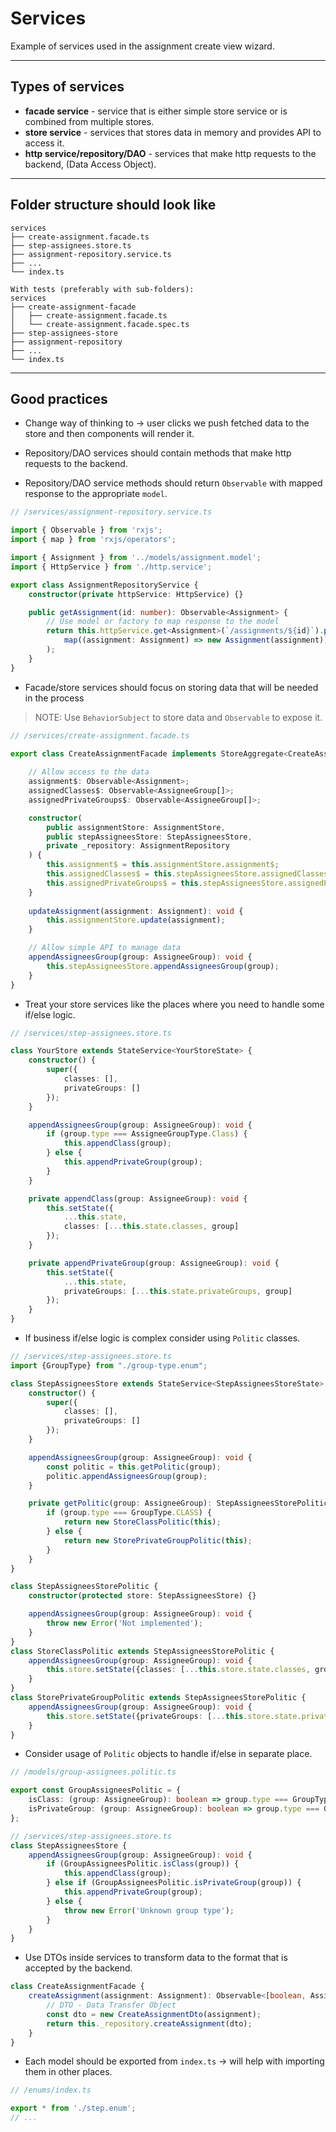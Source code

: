# Services

Example of services used in the assignment create view wizard.
***

## Types of services
* **facade service** - service that is either simple store service or is combined from multiple stores.
* **store service** - services that stores data in memory and provides API to access it.
* **http service/repository/DAO** - services that make http requests to the backend, (Data Access Object).
***

## Folder structure should look like
```
services
├── create-assignment.facade.ts
├── step-assignees.store.ts
├── assignment-repository.service.ts
├── ...
└── index.ts

With tests (preferably with sub-folders):
services
├── create-assignment-facade
│   ├── create-assignment.facade.ts
│   └── create-assignment.facade.spec.ts
├── step-assignees-store
├── assignment-repository
├── ...
└── index.ts
```
***

## Good practices
* Change way of thinking to &rarr; user clicks we push fetched data to the store and then components will render it.

* Repository/DAO services should contain methods that make http requests to the backend.

* Repository/DAO service methods should return `Observable` with mapped response to the appropriate `model`.
```typescript
// /services/assignment-repository.service.ts

import { Observable } from 'rxjs';
import { map } from 'rxjs/operators';

import { Assignment } from '../models/assignment.model';
import { HttpService } from './http.service';

export class AssignmentRepositoryService {
    constructor(private httpService: HttpService) {}

    public getAssignment(id: number): Observable<Assignment> {
        // Use model or factory to map response to the model
        return this.httpService.get<Assignment>(`/assignments/${id}`).pipe(
            map((assignment: Assignment) => new Assignment(assignment))
        );
    }
}
```

* Facade/store services should focus on storing data that will be needed in the process

> NOTE: Use `BehaviorSubject` to store data and `Observable` to expose it.

```typescript
// /services/create-assignment.facade.ts

export class CreateAssignmentFacade implements StoreAggregate<CreateAssignmentStores> {
    
    // Allow access to the data
    assignment$: Observable<Assignment>;
    assignedClasses$: Observable<AssigneeGroup[]>;
    assignedPrivateGroups$: Observable<AssigneeGroup[]>;

    constructor(
        public assignmentStore: AssignmentStore,
        public stepAssigneesStore: StepAssigneesStore,
        private _repository: AssignmentRepository
    ) {
        this.assignment$ = this.assignmentStore.assignment$;
        this.assignedClasses$ = this.stepAssigneesStore.assignedClasses$;
        this.assignedPrivateGroups$ = this.stepAssigneesStore.assignedPrivateGroups$;
    }
    
    updateAssignment(assignment: Assignment): void {
        this.assignmentStore.update(assignment);
    }

    // Allow simple API to manage data
    appendAssigneesGroup(group: AssigneeGroup): void {
        this.stepAssigneesStore.appendAssigneesGroup(group);
    }
}
```

* Treat your store services like the places where you need to handle some if/else logic.
```typescript
// /services/step-assignees.store.ts

class YourStore extends StateService<YourStoreState> {
    constructor() {
        super({
            classes: [],
            privateGroups: []
        });
    }

    appendAssigneesGroup(group: AssigneeGroup): void {
        if (group.type === AssigneeGroupType.Class) {
            this.appendClass(group);
        } else {
            this.appendPrivateGroup(group);
        }
    }

    private appendClass(group: AssigneeGroup): void {
        this.setState({
            ...this.state,
            classes: [...this.state.classes, group]
        });
    }

    private appendPrivateGroup(group: AssigneeGroup): void {
        this.setState({
            ...this.state,
            privateGroups: [...this.state.privateGroups, group]
        });
    }
}
```

* If business if/else logic is complex consider using `Politic` classes.
```typescript
// /services/step-assignees.store.ts
import {GroupType} from "./group-type.enum";

class StepAssigneesStore extends StateService<StepAssigneesStoreState> {
    constructor() {
        super({
            classes: [],
            privateGroups: []
        });
    }

    appendAssigneesGroup(group: AssigneeGroup): void {
        const politic = this.getPolitic(group);
        politic.appendAssigneesGroup(group);
    }

    private getPolitic(group: AssigneeGroup): StepAssigneesStorePolitic {
        if (group.type === GroupType.CLASS) {
            return new StoreClassPolitic(this);
        } else {
            return new StorePrivateGroupPolitic(this);
        }
    }
}

class StepAssigneesStorePolitic {
    constructor(protected store: StepAssigneesStore) {}

    appendAssigneesGroup(group: AssigneeGroup): void {
        throw new Error('Not implemented');
    }
}
class StoreClassPolitic extends StepAssigneesStorePolitic {
    appendAssigneesGroup(group: AssigneeGroup): void {
        this.store.setState({classes: [...this.store.state.classes, group]});
    }
}
class StorePrivateGroupPolitic extends StepAssigneesStorePolitic {
    appendAssigneesGroup(group: AssigneeGroup): void {
        this.store.setState({privateGroups: [...this.store.state.privateGroups, group]});
    }
}
```

* Consider usage of `Politic` objects to handle if/else in separate place.
```typescript
// /models/group-assignees.politic.ts

export const GroupAssigneesPolitic = {
    isClass: (group: AssigneeGroup): boolean => group.type === GroupType.CLASS,
    isPrivateGroup: (group: AssigneeGroup): boolean => group.type === GroupType.PRIVATE
};

// /services/step-assignees.store.ts
class StepAssigneesStore {
    appendAssigneesGroup(group: AssigneeGroup): void {
        if (GroupAssigneesPolitic.isClass(group)) {
            this.appendClass(group);
        } else if (GroupAssigneesPolitic.isPrivateGroup(group)) {
            this.appendPrivateGroup(group);
        } else {
            throw new Error('Unknown group type');
        }
    }
}
```

* Use DTOs inside services to transform data to the format that is accepted by the backend.
```typescript
class CreateAssignmentFacade {
    createAssignment(assignment: Assignment): Observable<[boolean, Assignment | null]> {
        // DTO - Data Transfer Object
        const dto = new CreateAssignmentDto(assignment);
        return this._repository.createAssignment(dto);
    }
}
```

* Each model should be exported from `index.ts` &rarr; will help with importing them in other places.
```typescript
// /enums/index.ts

export * from './step.enum';
// ...
```
